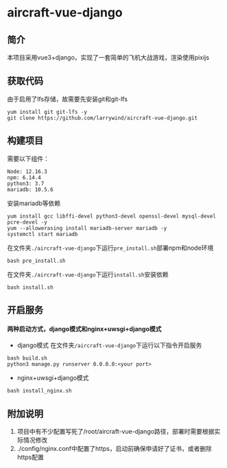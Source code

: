 # aircraft-vue-django

## 简介

本项目采用vue3+django，实现了一套简单的飞机大战游戏，渲染使用pixijs

## 获取代码
由于启用了lfs存储，故需要先安装git和git-lfs
```
yum install git git-lfs -y
git clone https://github.com/larrywind/aircraft-vue-django.git
```

## 构建项目

需要以下组件：
```
Node: 12.16.3
npm: 6.14.4
python3: 3.7
mariadb: 10.5.6
```
安装mariadb等依赖
```
yum install gcc libffi-devel python3-devel openssl-devel mysql-devel pcre-devel -y
yum --allowerasing install mariadb-server mariadb -y
systemctl start mariadb
```
在文件夹`./aircraft-vue-django`下运行`pre_install.sh`部署npm和node环境

```
bash pre_install.sh
```

在文件夹`./aircraft-vue-django`下运行`install.sh`安装依赖

```
bash install.sh
```
## 开启服务
#### 两种启动方式，django模式和nginx+uwsgi+django模式

- django模式
在文件夹`/aircraft-vue-django`下运行以下指令开启服务

```
bash build.sh
python3 manage.py runserver 0.0.0.0:<your port>
```

- nginx+uwsgi+django模式
```
bash install_nginx.sh
```

## 附加说明
1. 项目中有不少配置写死了/root/aircraft-vue-django路径，部署时需要根据实际情况修改
2. ./config/nginx.conf中配置了https，启动前确保申请好了证书，或者删除https配置